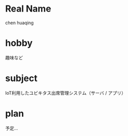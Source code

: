 
# Real Name
chen huaqing
# hobby

趣味など
# subject

IoT利用したユビキタス出席管理システム（サーバ / アプリ）
 

# plan
予定...


